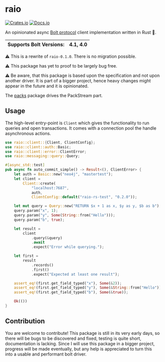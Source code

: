 # raio

[![Crates.io][crates-badge]][crates-url]
[![Docs.io][docs-badge]][docs-url]


[docs-badge]: https://docs.rs/raio/badge.svg
[docs-url]: https://docs.rs/raio

[crates-badge]: https://img.shields.io/crates/v/raio.svg
[crates-url]: https://crates.io/crates/raio

An opinionated async [Bolt protocol](https://7687.org/#bolt) client implementation written in Rust 🦀.

| Supports Bolt Versions: | 4.1, 4.0 |
| :----- | :---- |

⚠️ This is a rewrite of `raio-0.1.0`. There is no migration possible.

⚠️ This package has yet to proof to be largely bug free.

⚠️ Be aware, that this package is based upon the specification and not upon
another driver. It is part of a bigger project, hence heavy changes might
appear in the future and it is opinionated.

The [packs](https://github.com/aphorisme/packs-rs) package drives the PackStream part.

## Usage

The high-level entry-point is `Client` which gives the functionality to run queries
and open transactions. It comes with a connection pool the handle asynchronous
actions.

````rust
use raio::client::{Client, ClientConfig};
use raio::client::auth::Basic;
use raio::client::error::ClientError;
use raio::messaging::query::Query;

#[async_std::test]
pub async fn auto_commit_simple() -> Result<(), ClientError> {
    let auth = Basic::new("neo4j", "mastertest");
    let client =
        Client::create(
            "localhost:7687",
            auth,
            ClientConfig::default("raio-rs-test", "0.2.0"));

    let mut query = Query::new("RETURN $x + 1 as x, $y as y, $b as b");
    query.param("x", 1);
    query.param("y", Some(String::from("Hello")));
    query.param("b", true);

    let result =
        client
            .query(&query)
            .await
            .expect("Error while querying.");

    let first =
        result
            .records()
            .first()
            .expect("Expected at least one result");

    assert_eq!(first.get_field_typed("x"), Some(&2));
    assert_eq!(first.get_field_typed("y"), Some(&String::from("Hello")));
    assert_eq!(first.get_field_typed("b"), Some(&true));

    Ok(())
}
````

## Contribution

You are welcome to contribute! This package is still in its very early days,
so there will be bugs to be discovered and fixed, testing is quite short,
documentation is lacking. Since I will use this package in a bigger project,
progress will be made eventually, but any help is appreciated to turn this into
a usable and performant bolt driver.